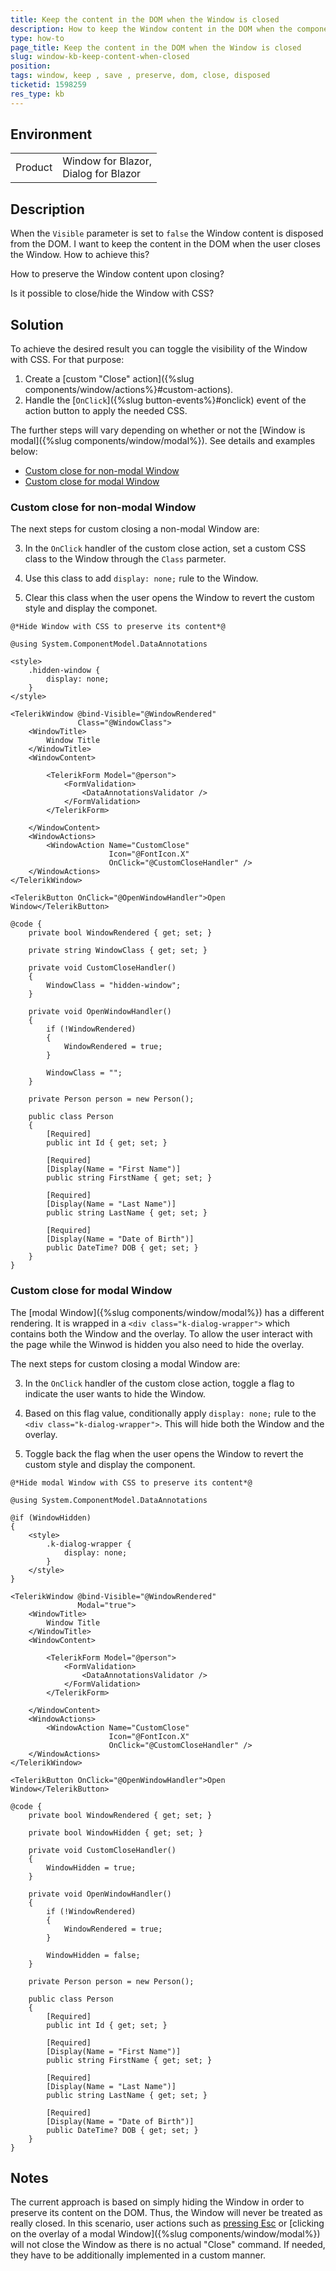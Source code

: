 ```yaml
---
title: Keep the content in the DOM when the Window is closed
description: How to keep the Window content in the DOM when the component is closed?
type: how-to
page_title: Keep the content in the DOM when the Window is closed
slug: window-kb-keep-content-when-closed
position: 
tags: window, keep , save , preserve, dom, close, disposed
ticketid: 1598259
res_type: kb
---
```


## Environment
<table>
	<tbody>
		<tr>
			<td>Product</td>
			<td>Window for Blazor, <br /> Dialog for Blazor</td>
		</tr>
	</tbody>
</table>


## Description

When the `Visible` parameter is set to `false` the Window content is disposed from the DOM. I want to keep the content in the DOM when the user closes the Window. How to achieve this?

How to preserve the Window content upon closing?

Is it possible to close/hide the Window with CSS?

## Solution

To achieve the desired result you can toggle the visibility of the Window with CSS. For that purpose:

1. Create a [custom "Close" action]({%slug components/window/actions%}#custom-actions).
1. Handle the [`OnClick`]({%slug button-events%}#onclick) event of the action button to apply the needed CSS.

The further steps will vary depending on whether or not the [Window is modal]({%slug components/window/modal%}). See details and examples below:
* [Custom close for non-modal Window](#custom-close-for-non-modal-Window)
* [Custom close for modal Window](#custom-close-for-modal-Window)

### Custom close for non-modal Window

The next steps for custom closing a non-modal Window are:

3. In the `OnClick` handler of the custom close action, set a custom CSS class to the Window through the `Class` parmeter.

4. Use this class to add `display: none;` rule to the Window.

5. Clear this class when the user opens the Window to revert the custom style and display the componet.

````CSHTML
@*Hide Window with CSS to preserve its content*@

@using System.ComponentModel.DataAnnotations

<style>
    .hidden-window {
        display: none;
    }
</style>

<TelerikWindow @bind-Visible="@WindowRendered"
               Class="@WindowClass">
    <WindowTitle>
        Window Title
    </WindowTitle>
    <WindowContent>

        <TelerikForm Model="@person">
            <FormValidation>
                <DataAnnotationsValidator />
            </FormValidation>
        </TelerikForm>

    </WindowContent>
    <WindowActions>
        <WindowAction Name="CustomClose"
                      Icon="@FontIcon.X"
                      OnClick="@CustomCloseHandler" />
    </WindowActions>
</TelerikWindow>

<TelerikButton OnClick="@OpenWindowHandler">Open Window</TelerikButton>

@code {
    private bool WindowRendered { get; set; }

    private string WindowClass { get; set; }

    private void CustomCloseHandler()
    {
        WindowClass = "hidden-window";
    }

    private void OpenWindowHandler()
    {
        if (!WindowRendered)
        {
            WindowRendered = true;
        }

        WindowClass = "";
    }

    private Person person = new Person();

    public class Person
    {
        [Required]
        public int Id { get; set; }

        [Required]
        [Display(Name = "First Name")]
        public string FirstName { get; set; }

        [Required]
        [Display(Name = "Last Name")]
        public string LastName { get; set; }

        [Required]
        [Display(Name = "Date of Birth")]
        public DateTime? DOB { get; set; }
    }
}
````

### Custom close for modal Window

The [modal Window]({%slug components/window/modal%}) has a different rendering. It is wrapped in a `<div class="k-dialog-wrapper">` which contains both the Window and the overlay. To allow the user interact with the page while the Winwod is hidden you also need to hide the overlay.

The next steps for custom closing a modal Window are:

3. In the `OnClick` handler of the custom close action, toggle a flag to indicate the user wants to hide the Window.

4. Based on this flag value, conditionally apply `display: none;` rule to the `<div class="k-dialog-wrapper">`. This will hide both the Window and the overlay.

5. Toggle back the flag when the user opens the Window to revert the custom style and display the component.

````CSHTML
@*Hide modal Window with CSS to preserve its content*@

@using System.ComponentModel.DataAnnotations

@if (WindowHidden)
{
    <style>
        .k-dialog-wrapper {
            display: none;
        }
    </style>
}

<TelerikWindow @bind-Visible="@WindowRendered"
               Modal="true">
    <WindowTitle>
        Window Title
    </WindowTitle>
    <WindowContent>

        <TelerikForm Model="@person">
            <FormValidation>
                <DataAnnotationsValidator />
            </FormValidation>
        </TelerikForm>

    </WindowContent>
    <WindowActions>
        <WindowAction Name="CustomClose"
                      Icon="@FontIcon.X"
                      OnClick="@CustomCloseHandler" />
    </WindowActions>
</TelerikWindow>

<TelerikButton OnClick="@OpenWindowHandler">Open Window</TelerikButton>

@code {
    private bool WindowRendered { get; set; }

    private bool WindowHidden { get; set; }

    private void CustomCloseHandler()
    {
        WindowHidden = true;
    }

    private void OpenWindowHandler()
    {
        if (!WindowRendered)
        {
            WindowRendered = true;
        }

        WindowHidden = false;
    }

    private Person person = new Person();

    public class Person
    {
        [Required]
        public int Id { get; set; }

        [Required]
        [Display(Name = "First Name")]
        public string FirstName { get; set; }

        [Required]
        [Display(Name = "Last Name")]
        public string LastName { get; set; }

        [Required]
        [Display(Name = "Date of Birth")]
        public DateTime? DOB { get; set; }
    }
}
````

## Notes

The current approach is based on simply hiding the Window in order to preserve its content on the DOM. Thus, the Window will never be treated as really closed. In this scenario, user actions such as [pressing Esc](https://demos.telerik.com/blazor-ui/window/keyboard-navigation) or [clicking on the overlay of a modal Window]({%slug components/window/modal%}) will not close the Window as there is no actual "Close" command. If needed, they have to be additionally implemented in a custom manner.
